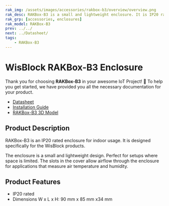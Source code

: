 ```yaml
---
rak_img: /assets/images/accessories/rakbox-b3/overview/overview.png
rak_desc: RAKBox-B3 is a small and lightweight enclosure. It is IP20 rated enclosure for indoor usage.
rak_grp: [accessories, enclosures]
rak_model: RAKBox-B3
prev: ../../
next: ../Datasheet/
tags:
    - RAKBox-B3 
---
```


# WisBlock RAKBox-B3 Enclosure

Thank you for choosing **RAKBox-B3** in your awesome IoT Project! 🎉 To help you get started, we have provided you all the necessary documentation for your product.

- [Datasheet](../Datasheet/)
- [Installation Guide](../Installation/)
- [RAKBox-B3 3D Model](https://downloads.rakwireless.com/3D_File/Accessory/RAKBox-B3.stp)

## Product Description
RAKBox-B3 is an IP20 rated enclosure for indoor usage. It is designed specifically for the WisBlock products.

The enclosure is a small and lightweight design. Perfect for setups where space is limited. The slots in the cover allow airflow through the enclosure for applications that measure air temperature and humidity.

## Product Features

- IP20 rated
- Dimensions W x L x H: 90&nbsp;mm x 85&nbsp;mm x34&nbsp;mm
